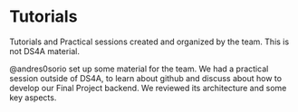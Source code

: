 # Tutorials

Tutorials and Practical sessions created and organized by the team. This is not DS4A material.

@andres0sorio set up some material for the team. We had a practical session outside of DS4A, to learn about github and discuss about how to develop our Final Project backend. We reviewed its architecture and some key aspects.
